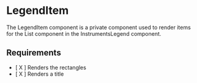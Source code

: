 # LegendItem

The LegendItem component is a  private component used to render items for the
List component in the InstrumentsLegend component.

## Requirements

* [ X ] Renders the rectangles
* [ X ] Renders a title
